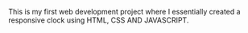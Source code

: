This is my first web development project where I essentially created a responsive clock using HTML, CSS AND JAVASCRIPT.
